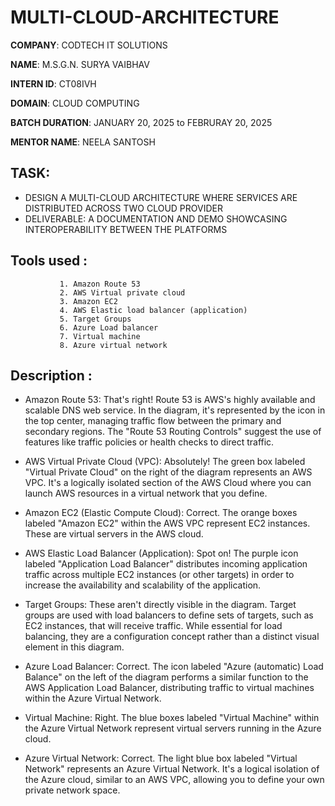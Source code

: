 # MULTI-CLOUD-ARCHITECTURE

**COMPANY**: CODTECH IT SOLUTIONS 

**NAME**: M.S.G.N. SURYA VAIBHAV

**INTERN ID**: CT08IVH

**DOMAIN**: CLOUD COMPUTING

**BATCH DURATION**: JANUARY 20, 2025 to FEBRURAY 20, 2025

**MENTOR NAME**: NEELA SANTOSH

## TASK: 

- DESIGN A MULTI-CLOUD ARCHITECTURE WHERE SERVICES ARE DISTRIBUTED ACROSS TWO CLOUD PROVIDER 
- DELIVERABLE: A DOCUMENTATION AND DEMO SHOWCASING INTEROPERABILITY BETWEEN THE PLATFORMS

## Tools used :
               1. Amazon Route 53
               2. AWS Virtual private cloud 
               3. Amazon EC2
               4. AWS Elastic load balancer (application)
               5. Target Groups
               6. Azure Load balancer
               7. Virtual machine
               8. Azure virtual network 
## Description :     

- Amazon Route 53:  That's right! Route 53 is AWS's highly available and scalable DNS web service. In the diagram, it's represented by the icon in the top center, managing traffic flow between the primary and secondary regions.  The "Route 53 Routing Controls" suggest the use of features like traffic policies or health checks to direct traffic.

- AWS Virtual Private Cloud (VPC): Absolutely! The green box labeled "Virtual Private Cloud" on the right of the diagram represents an AWS VPC.  It's a logically isolated section of the AWS Cloud where you can launch AWS resources in a virtual network that you define.

- Amazon EC2 (Elastic Compute Cloud):  Correct. The orange boxes labeled "Amazon EC2" within the AWS VPC represent EC2 instances. These are virtual servers in the AWS cloud.   

- AWS Elastic Load Balancer (Application):  Spot on! The purple icon labeled "Application Load Balancer" distributes incoming application traffic across multiple EC2 instances (or other targets) in order to increase the availability and scalability of the application.

- Target Groups:  These aren't directly visible in the diagram. Target groups are used with load balancers to define sets of targets, such as EC2 instances, that will receive traffic. While essential for load balancing, they are a configuration concept rather than a distinct visual element in this diagram.

- Azure Load Balancer:  Correct. The icon labeled "Azure (automatic) Load Balance" on the left of the diagram performs a similar function to the AWS Application Load Balancer, distributing traffic to virtual machines within the Azure Virtual Network.

- Virtual Machine:  Right. The blue boxes labeled "Virtual Machine" within the Azure Virtual Network represent virtual servers running in the Azure cloud.

- Azure Virtual Network:  Correct. The light blue box labeled "Virtual Network" represents an Azure Virtual Network. It's a logical isolation of the Azure cloud, similar to an AWS VPC, allowing you to define your own private network space.
